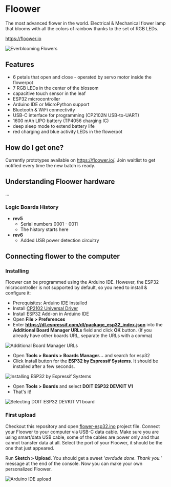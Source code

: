 # Floower

The most advanced flower in the world. Electrical & Mechanical flower lamp that blooms with all the colors of rainbow thanks to the set of RGB LEDs.

https://floower.io

![Everblooming Flowers](https://github.com/jpraus/floower/blob/master/doc/floower.jpg?raw=true)

## Features

* 6 petals that open and close - operated by servo motor inside the flowerpot
* 7 RGB LEDs in the center of the blossom
* capacitive touch sensor in the leaf
* ESP32 microcontroller
* Arduino IDE or MicroPython support
* Bluetooth & WiFi connectivity
* USB-C interface for programming (CP2102N USB-to-UART)
* 1600 mAh LIPO battery (TP4056 charging IC)
* deep sleep mode to extend battery life
* red charging and blue activity LEDs in the flowerpot

## How do I get one?

Currently prototypes available on https://floower.io/. Join waitlist to get notified every time the new batch is ready.

## Understanding Floower hardware

...

### Logic Boards History

* **rev5**
  * Serial numbers 0001 - 0011
  * The history starts here
* **rev6**
  * Added USB power detection circuitry

## Connecting flower to the computer

### Installing 

Floower can be programmed using the Arduino IDE. However, the ESP32 microcontroller is not supported by default, so you need to install & configure it:

* Prerequisites: Arduino IDE Installed
* Install [CP2102 Universal Driver](https://www.silabs.com/products/development-tools/software/usb-to-uart-bridge-vcp-drivers)
* Install ESP32 Add-on in Arduino IDE
* Open **File > Preferences**
* Enter **https://dl.espressif.com/dl/package_esp32_index.json** into the **Additional Board Manager URLs** field and click **OK** button. (If you already have other boards URL, separate the URLs with a comma)

![Additional Board Manager URLs](https://github.com/jpraus/floower/blob/master/doc/arduino-ide-preferences.png?raw=true)

* Open **Tools > Boards > Boards Manager...** and search for esp32
* Click Install button for the **ESP32 by Espressif Systems**. It should be installed after a few seconds.

![Installing ESP32 by Espressif Systems](https://github.com/jpraus/floower/blob/master/doc/arduino-ide-boards-manager.png?raw=true)

* Open **Tools > Boards** and select **DOIT ESP32 DEVKIT V1**
* That's it!

![Selecting DOIT ESP32 DEVKIT V1 board](https://github.com/jpraus/floower/blob/master/doc/arduino-ide-board.png?raw=true)

### First upload

Checkout this repository and open [flower-esp32.ino](src/flower-esp32/flower-esp32.ino) project file. Connect your Floower to your computer via USB-C data cable. Make sure you are using smart/data USB cable, some of the cables are power only and thus cannot transfer data at all. Select the port of your Floower, it should be the one that just appeared.

Run **Sketch > Upload**. You should get a sweet *'avrdude done. Thank you.'* message at the end of the console. Now you can make your own personalized Floower.

![Arduino IDE upload](https://github.com/jpraus/floower/blob/master/doc/arduino-ide-upload.png?raw=true)
